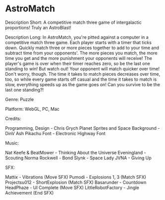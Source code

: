# AstroMatch

Description Short: A competitive match three game of intergalactic proportions! Truly an AstroBlast!

Description Long: In AstroMatch, you're pitted against a computer in a competitive match three game. Each player starts with a timer that ticks down. Quickly match three or more pieces together to add to your time and subtract time from your opponents'. The more pieces you match, the more time you get and the more punishment your opponents will receive! The player's game is over when their timer reaches zero, so be the last one standing to win! But watch out! Your opponent will match quicker over time! Don't worry, though. The time it takes to match pieces decreases over time, too, so while every game starts off casual and the time it takes to match is slow, everything speeds up as the game goes on! Can you survive to be the last one standing?!

Genre: Puzzle

Platform: WebGL, PC, Mac

Credits: 

Programming, Design - Chris Grych
Planet Sprites and Space Background - DinV
Ash Pikachu Font - Electronic Highway Font

Music:

Nat Keefe & BeatMower - Thinking About the Universe 
Eveningland - Scouting
Norma Rockwell - Bond
Slynk - Space Lady
JVNA - Giving Up

SFX:

Mattix - Vibrations (Move SFX)
Pumodi - Explosions 1, 3 (Match SFX)
Projectsu012 - ShortExplosion (Match SFX)
Basarunder - Countdown
HeadPhaze - UI Complete (Move SFX)
LittleRobotFactory - Jingle Achievement (End SFX)